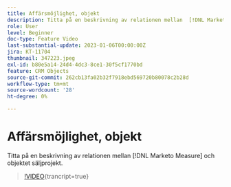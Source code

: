 ```yaml
---
title: Affärsmöjlighet, objekt
description: Titta på en beskrivning av relationen mellan  [!DNL Marketo Measure]  och objektet säljprojekt.
role: User
level: Beginner
doc-type: Feature Video
last-substantial-update: 2023-01-06T00:00:00Z
jira: KT-11704
thumbnail: 347223.jpeg
exl-id: b80e5a14-24d4-4dc3-8ce1-30f5cf1770bd
feature: CRM Objects
source-git-commit: 262cb13fa02b32f7918ebd569720b80078c2b28d
workflow-type: tm+mt
source-wordcount: '28'
ht-degree: 0%

---
```


# Affärsmöjlighet, objekt

Titta på en beskrivning av relationen mellan [!DNL Marketo Measure] och objektet säljprojekt.

>[!VIDEO](https://video.tv.adobe.com/v/347223/?learn=on){trancript=true}
